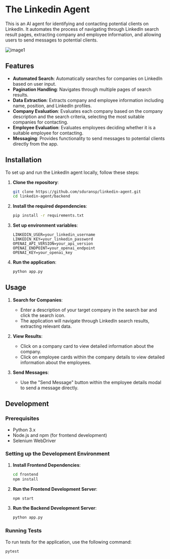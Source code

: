 # The Linkedin Agent

This is an AI agent for identifying and contacting potential clients on LinkedIn. It automates the process of navigating through LinkedIn search result pages, extracting company and employee information, and allowing users to send messages to potential clients.

![image1](https://github.com/sduransp/linkedin-agent/blob/5ca1620aa44e8e02dd7b2790a33940e5c38add90/frontend/src/images/app_image.png)

## Features

- **Automated Search**: Automatically searches for companies on LinkedIn based on user input.
- **Pagination Handling**: Navigates through multiple pages of search results.
- **Data Extraction**: Extracts company and employee information including name, position, and LinkedIn profiles.
- **Company Evaluation**: Evaluates each company based on the company description and the search criteria, selecting the most suitable companies for contacting.
- **Employee Evaluation**: Evaluates employees deciding whether it is a suitable employee for contacting.
- **Messaging**: Provides functionality to send messages to potential clients directly from the app.

## Installation

To set up and run the LinkedIn agent locally, follow these steps:

1. **Clone the repository**:
    ```sh
    git clone https://github.com/sduransp/linkedin-agent.git
    cd linkedin-agent/backend
    ```

2. **Install the required dependencies**:
    ```sh
    pip install -r requirements.txt
    ```

3. **Set up environment variables**:
    
    ```
    LINKEDIN_USER=your_linkedin_username
    LINKEDIN_KEY=your_linkedin_password
    OPENAI_API_VERSION=your_api_version
    OPENAI_ENDPOINT=your_openai_endpoint
    OPENAI_KEY=your_openai_key
    ```

4. **Run the application**:
    ```sh
    python app.py
    ```

## Usage

1. **Search for Companies**:
    - Enter a description of your target company in the search bar and click the search icon.
    - The application will navigate through LinkedIn search results, extracting relevant data.

2. **View Results**:
    - Click on a company card to view detailed information about the company.
    - Click on employee cards within the company details to view detailed information about the employees.

3. **Send Messages**:
    - Use the "Send Message" button within the employee details modal to send a message directly.

## Development

### Prerequisites

- Python 3.x
- Node.js and npm (for frontend development)
- Selenium WebDriver

### Setting up the Development Environment

1. **Install Frontend Dependencies**:
    ```sh
    cd frontend
    npm install
    ```

2. **Run the Frontend Development Server**:
    ```sh
    npm start
    ```

3. **Run the Backend Development Server**:
    ```sh
    python app.py
    ```

### Running Tests

To run tests for the application, use the following command:
```sh
pytest
